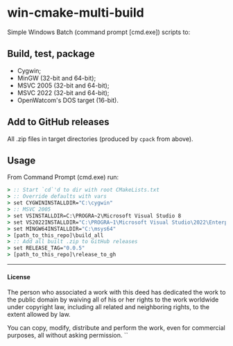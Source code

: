 win-cmake-multi-build
=====================

Simple Windows Batch (command prompt [cmd.exe]) scripts to:

## Build, test, package

  - Cygwin;
  - MinGW (32-bit and 64-bit);
  - MSVC 2005 (32-bit and 64-bit);
  - MSVC 2022 (32-bit and 64-bit);
  - OpenWatcom's DOS target (16-bit).

## Add to GitHub releases

All .zip files in target directories (produced by `cpack` from above).

## Usage

From Command Prompt (cmd.exe) run:
```cmd
> :: Start `cd`'d to dir with root CMakeLists.txt
> :: Override defaults with vars
> set CYGWININSTALLDIR="C:\cygwin"
> :: MSVC 2005
> set VSINSTALLDIR=C:\PROGRA~2\Microsoft Visual Studio 8
> set VS2022INSTALLDIR="C:\PROGRA~1\Microsoft Visual Studio\2022\Enterprise"
> set MINGW64INSTALLDIR="C:\msys64"
> [path_to_this_repo]\build_all
> :: Add all built .zip to GitHub releases
> set RELEASE_TAG="0.0.5"
> [path_to_this_repo]\release_to_gh
```

---

#### License

The person who associated a work with this deed has dedicated the work to the public domain by waiving all of his or her rights to the work worldwide under copyright law, including all related and neighboring rights, to the extent allowed by law.

You can copy, modify, distribute and perform the work, even for commercial purposes, all without asking permission.
``
